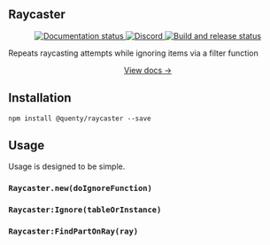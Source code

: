 ## Raycaster
<div align="center">
  <a href="http://quenty.github.io/NevermoreEngine/">
    <img src="https://github.com/Quenty/NevermoreEngine/actions/workflows/docs.yml/badge.svg" alt="Documentation status" />
  </a>
  <a href="https://discord.gg/mhtGUS8">
    <img src="https://img.shields.io/discord/385151591524597761?color=5865F2&label=discord&logo=discord&logoColor=white" alt="Discord" />
  </a>
  <a href="https://github.com/Quenty/NevermoreEngine/actions">
    <img src="https://github.com/Quenty/NevermoreEngine/actions/workflows/build.yml/badge.svg" alt="Build and release status" />
  </a>
</div>

Repeats raycasting attempts while ignoring items via a filter function

<div align="center"><a href="https://quenty.github.io/NevermoreEngine/api/Raycaster">View docs →</a></div>

## Installation
```
npm install @quenty/raycaster --save
```

## Usage
Usage is designed to be simple.

### `Raycaster.new(doIgnoreFunction)`

### `Raycaster:Ignore(tableOrInstance)`

### `Raycaster:FindPartOnRay(ray)`

